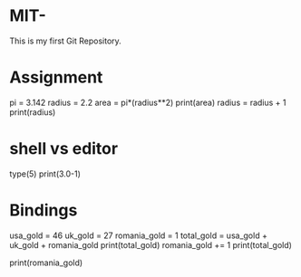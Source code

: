# MIT-
This is my first Git Repository.
# Assignment
pi = 3.142
radius = 2.2
area = pi*(radius**2)
print(area)
radius = radius + 1
print(radius)

# shell vs editor 
type(5)
print(3.0-1)

# Bindings
usa_gold = 46
uk_gold = 27
romania_gold = 1
total_gold = usa_gold + uk_gold + romania_gold
print(total_gold)
romania_gold += 1
print(total_gold)

print(romania_gold)
